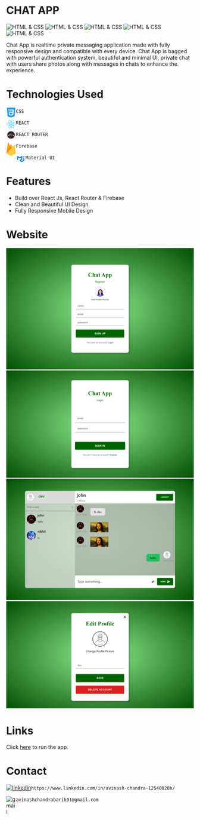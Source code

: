 # **CHAT APP**
![HTML & CSS](https://img.shields.io/badge/React%20Js-v18.2.0-red)
![HTML & CSS](https://img.shields.io/badge/React%20Router-v6.4-green)
![HTML & CSS](https://img.shields.io/badge/HTML-CSS-blue)
![HTML & CSS](https://img.shields.io/badge/Redux-Redux%20Toolkit-purple)
![HTML & CSS](https://img.shields.io/badge/MuI-npm-orange)

Chat App is realtime private messaging application made with fully responsive design and compatible with every device. Chat App is bagged with powerful authentication system, beautiful and minimal UI, private chat with users share photos along with messages in chats to enhance the experience.


# Technologies Used
<img align="left" alt="React Js" width="26px" src="./image/readmeAssets/css-3.png" /> `CSS`


<img align="left" alt="React Js" width="26px" src="./image/readmeAssets/logo512.png" /> `REACT`


<img align="left" alt="REACT ROUTER" width="26px" src="./image/readmeAssets/router.png" /> `REACT ROUTER`


<img align="left" alt="REDUX" width="26px" src="./image/readmeAssets/firebase.png" /> `Firebase`


<img align="left" alt="REDUX" width="26px" src="./image/readmeAssets/material_ui.png" /> `Material UI`
# Features
 - Build over React Js, React Router & Firebase
 - Clean and Beautiful UI Design
 - Fully Responsive Mobile Design
 # Website
 ![](image/Screenshots/register.png)
 ![](image/Screenshots/login.png)
 ![](image/Screenshots/chat.png)
 ![](image/Screenshots/setting.png)
 # Links
 Click [here](https://chat-app-49bee.web.app/login) to run the app.
 
 # Contact
 [![linkedin](https://img.shields.io/badge/linkedin-0A66C2?style=for-the-badge&logo=linkedin&logoColor=white)](https://www.linkedin.com/in/avinash-chandra-12540020b/)`https://www.linkedin.com/in/avinash-chandra-12540020b/`
 
 
<img align="left" alt="gmail" width="26px" src="./google-image/readmeAssets/gmail.webp" /> `avinashchandrabarik01@gmail.com`
